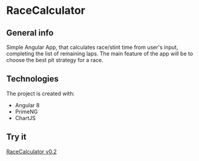 # RaceCalculator
## General info
Simple Angular App, that calculates race/stint time from user's input, completing the list of remaining laps. The main feature of the app will be to choose the best pit strategy for a race. 
## Technologies
The project is created with:
* Angular 8
* PrimeNG
* ChartJS
## Try it
[RaceCalculator v0.2](https://dawbur.github.io/race-calculator/index.html)
